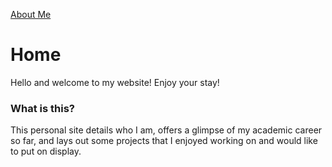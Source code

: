 [About Me](./aboutme.md)
# Home

Hello and welcome to my website! Enjoy your stay!

### What is this?

This personal site details who I am, offers a glimpse of my academic career so far, and lays out some projects that I enjoyed working
on and would like to put on display.